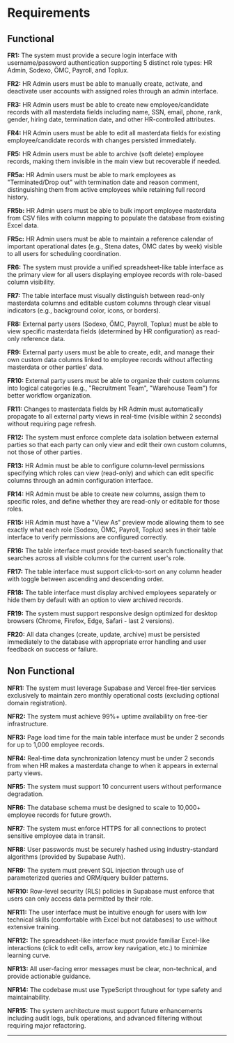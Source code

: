 # Requirements

## Functional

**FR1:** The system must provide a secure login interface with username/password authentication supporting 5 distinct role types: HR Admin, Sodexo, ÖMC, Payroll, and Toplux.

**FR2:** HR Admin users must be able to manually create, activate, and deactivate user accounts with assigned roles through an admin interface.

**FR3:** HR Admin users must be able to create new employee/candidate records with all masterdata fields including name, SSN, email, phone, rank, gender, hiring date, termination date, and other HR-controlled attributes.

**FR4:** HR Admin users must be able to edit all masterdata fields for existing employee/candidate records with changes persisted immediately.

**FR5:** HR Admin users must be able to archive (soft delete) employee records, making them invisible in the main view but recoverable if needed.

**FR5a:** HR Admin users must be able to mark employees as "Terminated/Drop out" with termination date and reason comment, distinguishing them from active employees while retaining full record history.

**FR5b:** HR Admin users must be able to bulk import employee masterdata from CSV files with column mapping to populate the database from existing Excel data.

**FR5c:** HR Admin users must be able to maintain a reference calendar of important operational dates (e.g., Stena dates, ÖMC dates by week) visible to all users for scheduling coordination.

**FR6:** The system must provide a unified spreadsheet-like table interface as the primary view for all users displaying employee records with role-based column visibility.

**FR7:** The table interface must visually distinguish between read-only masterdata columns and editable custom columns through clear visual indicators (e.g., background color, icons, or borders).

**FR8:** External party users (Sodexo, ÖMC, Payroll, Toplux) must be able to view specific masterdata fields (determined by HR configuration) as read-only reference data.

**FR9:** External party users must be able to create, edit, and manage their own custom data columns linked to employee records without affecting masterdata or other parties' data.

**FR10:** External party users must be able to organize their custom columns into logical categories (e.g., "Recruitment Team", "Warehouse Team") for better workflow organization.

**FR11:** Changes to masterdata fields by HR Admin must automatically propagate to all external party views in real-time (visible within 2 seconds) without requiring page refresh.

**FR12:** The system must enforce complete data isolation between external parties so that each party can only view and edit their own custom columns, not those of other parties.

**FR13:** HR Admin must be able to configure column-level permissions specifying which roles can view (read-only) and which can edit specific columns through an admin configuration interface.

**FR14:** HR Admin must be able to create new columns, assign them to specific roles, and define whether they are read-only or editable for those roles.

**FR15:** HR Admin must have a "View As" preview mode allowing them to see exactly what each role (Sodexo, ÖMC, Payroll, Toplux) sees in their table interface to verify permissions are configured correctly.

**FR16:** The table interface must provide text-based search functionality that searches across all visible columns for the current user's role.

**FR17:** The table interface must support click-to-sort on any column header with toggle between ascending and descending order.

**FR18:** The table interface must display archived employees separately or hide them by default with an option to view archived records.

**FR19:** The system must support responsive design optimized for desktop browsers (Chrome, Firefox, Edge, Safari - last 2 versions).

**FR20:** All data changes (create, update, archive) must be persisted immediately to the database with appropriate error handling and user feedback on success or failure.

## Non Functional

**NFR1:** The system must leverage Supabase and Vercel free-tier services exclusively to maintain zero monthly operational costs (excluding optional domain registration).

**NFR2:** The system must achieve 99%+ uptime availability on free-tier infrastructure.

**NFR3:** Page load time for the main table interface must be under 2 seconds for up to 1,000 employee records.

**NFR4:** Real-time data synchronization latency must be under 2 seconds from when HR makes a masterdata change to when it appears in external party views.

**NFR5:** The system must support 10 concurrent users without performance degradation.

**NFR6:** The database schema must be designed to scale to 10,000+ employee records for future growth.

**NFR7:** The system must enforce HTTPS for all connections to protect sensitive employee data in transit.

**NFR8:** User passwords must be securely hashed using industry-standard algorithms (provided by Supabase Auth).

**NFR9:** The system must prevent SQL injection through use of parameterized queries and ORM/query builder patterns.

**NFR10:** Row-level security (RLS) policies in Supabase must enforce that users can only access data permitted by their role.

**NFR11:** The user interface must be intuitive enough for users with low technical skills (comfortable with Excel but not databases) to use without extensive training.

**NFR12:** The spreadsheet-like interface must provide familiar Excel-like interactions (click to edit cells, arrow key navigation, etc.) to minimize learning curve.

**NFR13:** All user-facing error messages must be clear, non-technical, and provide actionable guidance.

**NFR14:** The codebase must use TypeScript throughout for type safety and maintainability.

**NFR15:** The system architecture must support future enhancements including audit logs, bulk operations, and advanced filtering without requiring major refactoring.

---
